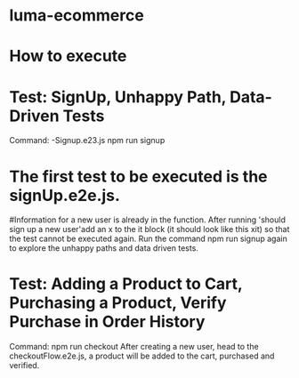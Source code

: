 # luma-ecommerce

# How to execute
# Test: SignUp, Unhappy Path, Data-Driven Tests
Command: -Signup.e23.js npm run signup 
# The first test to be executed is the signUp.e2e.js.
#Information for a new user is already in the function. After running 'should sign up a new user'add an x to the it block (it should look like this xit) so that the test cannot be executed again. Run the command npm run signup again to explore the unhappy paths and data driven tests. 

# Test: Adding a Product to Cart, Purchasing a Product, Verify Purchase in Order History
Command: npm run checkout
After creating a new user, head to the checkoutFlow.e2e.js, a product will be added to the cart, purchased and verified. 
